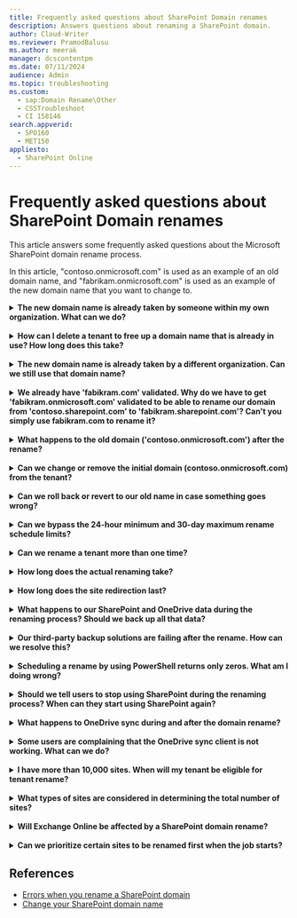 ```yaml
---
title: Frequently asked questions about SharePoint Domain renames
description: Answers questions about renaming a SharePoint domain.
author: Cloud-Writer
ms.reviewer: PramodBalusu
ms.author: meerak
manager: dcscontentpm
ms.date: 07/11/2024
audience: Admin
ms.topic: troubleshooting
ms.custom: 
  - sap:Domain Rename\Other
  - CSSTroubleshoot
  - CI 158146
search.appverid: 
  - SPO160
  - MET150
appliesto: 
  - SharePoint Online
---
```


# Frequently asked questions about SharePoint Domain renames

This article answers some frequently asked questions about the Microsoft SharePoint domain rename process.

In this article, "contoso.onmicrosoft.com" is used as an example of an old domain name, and "fabrikam.onmicrosoft.com" is used as an example of the new domain name that you want to change to.

<details>
<summary><b>The new domain name is already taken by someone within my own organization. What can we do?</b></summary>

Contact the other person to get the tenant deleted. This will free up the associated onmicrosoft domain name.

</details>
<br/>
<details>
<summary><b>How can I delete a tenant to free up a domain name that is already in use? How long does this take?</b></summary>

For instructions and more information, see [Delete a tenant](/azure/active-directory/enterprise-users/directory-delete-howto).

</details>
<br/>
<details>
<summary><b>The new domain name is already taken by a different organization. Can we still use that domain name?</b></summary>

Microsoft doesn't disclose any information about the tenant that has your desired domain name. Domains are taken on a first-come, first-served basis. You'll have to choose a different domain name.  

</details>
<br/>
<details>
<summary><b>We already have 'fabikram.com' validated. Why do we have to get 'fabikram.onmicrosoft.com' validated to be able to rename our domain from 'contoso.sharepoint.com' to 'fabikram.sharepoint.com'? Can't you simply use fabikram.com to rename it?</b></summary>

To have all the SharePoint URLs renamed from 'contoso.sharepoint.com' to 'fabrikam.sharepoint.com', you must have the 'fabikram.onmicrosoft.com' domain validated.

</details>
<br/>
<details>
<summary><b>What happens to the old domain ('contoso.onmicrosoft.com') after the rename?</b></summary>

The old domain remains tied to the tenant as the initial domain.  

</details>
<br/>
<details>
<summary><b>Can we change or remove the initial domain (contoso.onmicrosoft.com) from the tenant?</b></summary>

Currently, we don't support changing or removing the initial domain. It remains tied to the tenant.

</details>
<br/>
<details>
<summary><b>Can we roll back or revert to our old name in case something goes wrong?</b></summary>

This is currently not supported. As part of the renaming process, we make sure that any existing issues are addressed and the SharePoint domain 'contoso.sharepoint.com' is renamed to 'fabrikam.sharepoint.com' successfully.

</details>
<br/>
<details>
<summary><b>Can we bypass the 24-hour minimum and 30-day maximum rename schedule limits?</b></summary>

No, you must schedule the rename for more than 24 hours and less than 30 days from the current time.  

</details>
<br/>
<details>
<summary><b>Can we rename a tenant more than one time?</b></summary>

No, you can rename a tenant only one time. If you require an additional renaming, submit a support request by selecting [Rename a Tenant more than once](https://admin.microsoft.com/AdminPortal/?searchSolutions=Rename%20a%20SharePoint%20Tenant%20more%20than%20once). 

</details>
<br/>
<details>
<summary><b>How long does the actual renaming take?</b></summary>

It depends on the number of sites and how busy the service is at the time. An organization that has 1,000 sites usually takes one to two hours to rename. An organization that has 100,000 sites can take a few days to rename.

</details>
<br/>
<details>
<summary><b>How long does the site redirection last?</b></summary>

We haven't removed any redirected sites that were created as part of a tenant renaming. However, this may change in the future. Site redirections last for one year from the completion date of a renaming. During this period, make sure that you remove all URLs that use the old domain name.

</details>
<br/>
<details>
<summary><b>What happens to our SharePoint and OneDrive data during the renaming process? Should we back up all that data?</b></summary>

We don't make any changes to the actual data during a rename. Therefore, an additional backup isn't required.

</details>
<br/>
<details>
<summary><b>Our third-party backup solutions are failing after the rename. How can we resolve this?</b></summary>

Contact the third-party backup providers to determine whether they support the SharePoint Online Tenant rename action.

</details>
<br/>
<details>
<summary><b>Scheduling a rename by using PowerShell returns only zeros. What am I doing wrong?</b></summary>

The most common reason for this issue is that previous versions of SharePoint Online Management Shell are installed on the computer. In this case, uninstall any previous versions by running the following command: 

'Uninstall-Module Microsoft.Online.SharePoint.PowerShell -Force -AllVersions'

Then, install the latest version of the [SharePoint Online Management Shell](https://www.microsoft.com/download/details.aspx?id=35588).

</details>
<br/>
<details>
<summary><b>Should we tell users to stop using SharePoint during the renaming process? When can they start using SharePoint again?</b></summary>

The actual SharePoint Tenant rename doesn't cause business downtime. However, it can cause brief interruptions if someone is trying to access an individual SharePoint site while it's being renamed. We recommend that you take steps to minimize user activity while the rename is running.

</details>
<br/>
<details>
<summary><b>What happens to OneDrive sync during and after the domain rename?</b></summary>

During the rename, the OneDrive sync might fail for a user if the rename process is renaming their OneDrive site at the time of a resync operation. We recommend that all users stop syncing their clients during the rename, although we understand that this might not always be possible.

</details>
<br/>
<details>
<summary><b>Some users are complaining that the OneDrive sync client is not working. What can we do?</b></summary>

If OneDrive sync isn't stopped prior to the rename, issues might occur after the rename. This particular issue is caused by caching within the sync client. To resolve any sync issues, users should sign out and then sign back in to OneDrive after the rename. If this doesn't solve the issue, users should go to OneDrive > **Settings** > **Account**, select **Unlink this PC**, and then re-link the PC. Unlinking and relinking don't delete ay OneDrive data.

</details>
<br/>
<details>
<summary><b>I have more than 10,000 sites. When will my tenant be eligible for tenant rename?</b></summary>

If you have more than 10,000 sites, you must use Advanced Tenant Rename. This is available in SharePoint Advanced Management. There is no upper limit on the number of sites. 

</details>
<br/>
<details>
<summary><b>What types of sites are considered in determining the total number of sites?</b></summary>

All sites are considered, including SharePoint, OneDrive, Teams, Channel, and Group-connected sites.

</details>
<br/>
<details>
<summary><b>Will Exchange Online be affected by a SharePoint domain rename?</b></summary>

No, only SharePoint and OneDrive URLs are renamed.

</details>
<br/>
<details>
<summary><b>Can we prioritize certain sites to be renamed first when the job starts?</b></summary>

If you want to prioritize some sites for the rename, you must use Advanced Tenant Rename. This is available in SharePoint Advanced Management. Advanced Tenant Rename enables you to prioritize up to 4,000 sites within your organization to be selected first for renaming when the job starts.

</details>

## References

- [Errors when you rename a SharePoint domain](./errors-when-renaming.md)
- [Change your SharePoint domain name](/sharepoint/tenant-rename)
